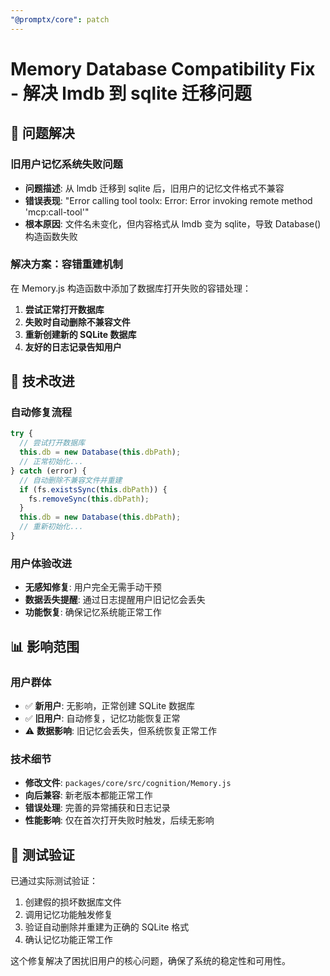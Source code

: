 ```yaml
---
"@promptx/core": patch
---
```


# Memory Database Compatibility Fix - 解决 lmdb 到 sqlite 迁移问题

## 🎯 问题解决

### 旧用户记忆系统失败问题
- **问题描述**: 从 lmdb 迁移到 sqlite 后，旧用户的记忆文件格式不兼容
- **错误表现**: "Error calling tool toolx: Error: Error invoking remote method 'mcp:call-tool'"
- **根本原因**: 文件名未变化，但内容格式从 lmdb 变为 sqlite，导致 Database() 构造函数失败

### 解决方案：容错重建机制
在 Memory.js 构造函数中添加了数据库打开失败的容错处理：

1. **尝试正常打开数据库**
2. **失败时自动删除不兼容文件**
3. **重新创建新的 SQLite 数据库**
4. **友好的日志记录告知用户**

## 🔧 技术改进

### 自动修复流程
```javascript
try {
  // 尝试打开数据库
  this.db = new Database(this.dbPath);
  // 正常初始化...
} catch (error) {
  // 自动删除不兼容文件并重建
  if (fs.existsSync(this.dbPath)) {
    fs.removeSync(this.dbPath);
  }
  this.db = new Database(this.dbPath);
  // 重新初始化...
}
```

### 用户体验改进
- **无感知修复**: 用户完全无需手动干预
- **数据丢失提醒**: 通过日志提醒用户旧记忆会丢失
- **功能恢复**: 确保记忆系统能正常工作

## 📊 影响范围

### 用户群体
- ✅ **新用户**: 无影响，正常创建 SQLite 数据库
- ✅ **旧用户**: 自动修复，记忆功能恢复正常
- ⚠️ **数据影响**: 旧记忆会丢失，但系统恢复正常工作

### 技术细节
- **修改文件**: `packages/core/src/cognition/Memory.js`
- **向后兼容**: 新老版本都能正常工作
- **错误处理**: 完善的异常捕获和日志记录
- **性能影响**: 仅在首次打开失败时触发，后续无影响

## 🧪 测试验证

已通过实际测试验证：
1. 创建假的损坏数据库文件
2. 调用记忆功能触发修复
3. 验证自动删除并重建为正确的 SQLite 格式
4. 确认记忆功能正常工作

这个修复解决了困扰旧用户的核心问题，确保了系统的稳定性和可用性。
